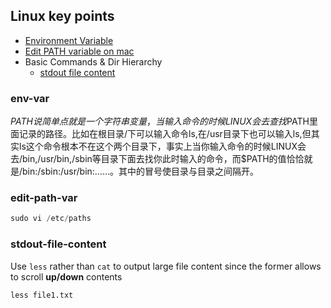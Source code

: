 ## Linux key points

* [Environment Variable](#env-var)
* [Edit PATH variable on mac](#edit-path-var)
* Basic Commands & Dir Hierarchy
  * [stdout file content](#stdout-file-content)

### env-var
$PATH说简单点就是一个字符串变量，当输入命令的时候LINUX会去查找$PATH里面记录的路径。比如在根目录/下可以输入命令ls,在/usr目录下也可以输入ls,但其实ls这个命令根本不在这个两个目录下，事实上当你输入命令的时候LINUX会去/bin,/usr/bin,/sbin等目录下面去找你此时输入的命令，而$PATH的值恰恰就是/bin:/sbin:/usr/bin:……。其中的冒号使目录与目录之间隔开。

### edit-path-var
```js
sudo vi /etc/paths
```

### stdout-file-content
Use `less` rather than `cat` to output large file content since the former allows to scroll **up/down** contents
```Shell
less file1.txt
```

